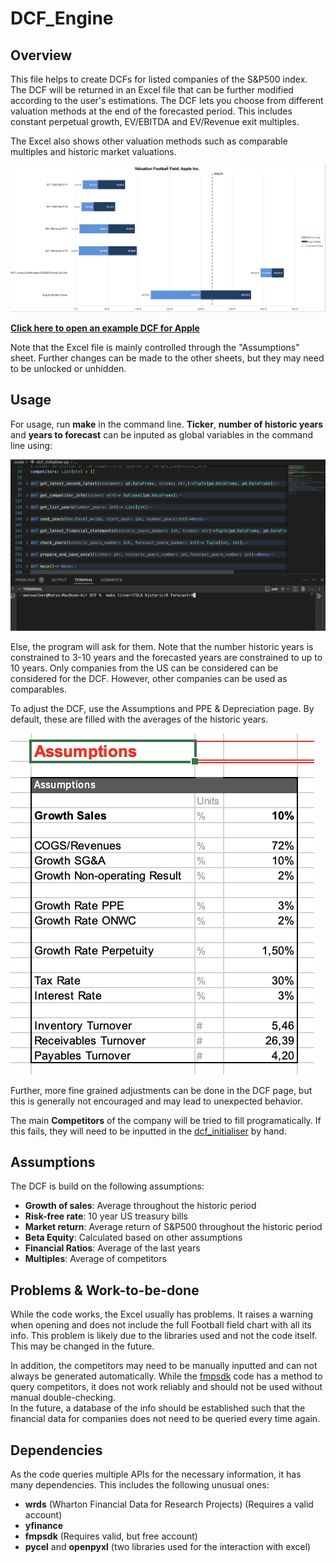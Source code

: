# **DCF_Engine**

## Overview
This file helps to create DCFs for listed companies of the S&P500 index. The DCF will be returned in an Excel file that can be further modified according to the user's estimations. The DCF lets you choose from different valuation methods at the end of the forecasted period. This includes constant perpetual growth, EV/EBITDA and EV/Revenue exit multiples.

The Excel also shows other valuation methods such as comparable multiples and historic market valuations.

![alt text](./additional_files/Apple_DCF.png)

[**Click here to open an example DCF for Apple**](./resources/DCF_template.xltm)

Note that the Excel file is mainly controlled through the "Assumptions" sheet. Further changes can be made to the other sheets, but they may need to be unlocked or unhidden.

## Usage
For usage, run **make** in the command line. **Ticker**, **number of historic years** and **years to forecast** can be inputed as global variables in the command line using:

![Alt text](./additional_files/command_line.png)


Else, the program will ask for them. Note that the number historic years is constrained to 3-10 years and the forecasted years are constrained to up to 10 years.
Only companies from the US can be considered can be considered for the DCF. However, other companies can be used as comparables.

To adjust the DCF, use the Assumptions and PPE & Depreciation page. By default, these are filled with the averages of the historic years.

![alt text](./additional_files/assumptions_sheet.png)


Further, more fine grained adjustments can be done in the DCF page, but this is generally not encouraged and may lead to unexpected behavior.

The main **Competitors** of the company will be tried to fill programatically. If this fails, they will need to be inputted in the [dcf_initialiser](/code/dcf_initialiser.py) by hand.

## Assumptions
The DCF is build on the following assumptions:
- **Growth of sales**:  Average throughout the historic period
- **Risk-free rate**:   10 year US treasury bills
- **Market return**:    Average return of S&P500 throughout the historic period
- **Beta Equity**:      Calculated based on other assumptions
- **Financial Ratios**: Average of the last years
- **Multiples**:        Average of competitors

## Problems & Work-to-be-done
While the code works, the Excel usually has problems. It raises a warning when opening and does not include the full Football field chart with all its info. This problem is likely due to the libraries used and not the code itself. This may be changed in the future.
 
In addition, the competitors may need to be manually inputted and can not always be generated automatically. While the [fmpsdk](code/fmpsdk_query/fmpsdk_query.py) code has a method to query competitors, it does not work reliably and should not be used without manual double-checking.  
In the future, a database of the info should be established such that the financial data for companies does not need to be queried every time again.


## Dependencies
As the code queries multiple APIs for the necessary information, it has many dependencies. This includes the following unusual ones:  
- **wrds** (Wharton Financial Data for Research Projects) (Requires a valid account)  
- **yfinance**   
- **fmpsdk** (Requires valid, but free account)
- **pycel** and **openpyxl** (two libraries used for the interaction with excel)
